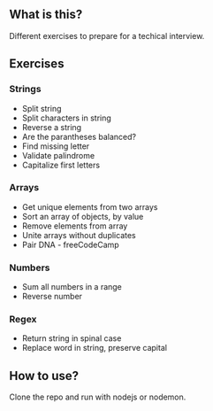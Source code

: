 ## What is this?

Different exercises to prepare for a techical interview.

## Exercises

### Strings

- Split string
- Split characters in string
- Reverse a string
- Are the parantheses balanced?
- Find missing letter
- Validate palindrome
- Capitalize first letters

### Arrays

- Get unique elements from two arrays
- Sort an array of objects, by value
- Remove elements from array
- Unite arrays without duplicates
- Pair DNA - freeCodeCamp

### Numbers

- Sum all numbers in a range
- Reverse number

### Regex

- Return string in spinal case
- Replace word in string, preserve capital

## How to use?

Clone the repo and run with nodejs or nodemon.

